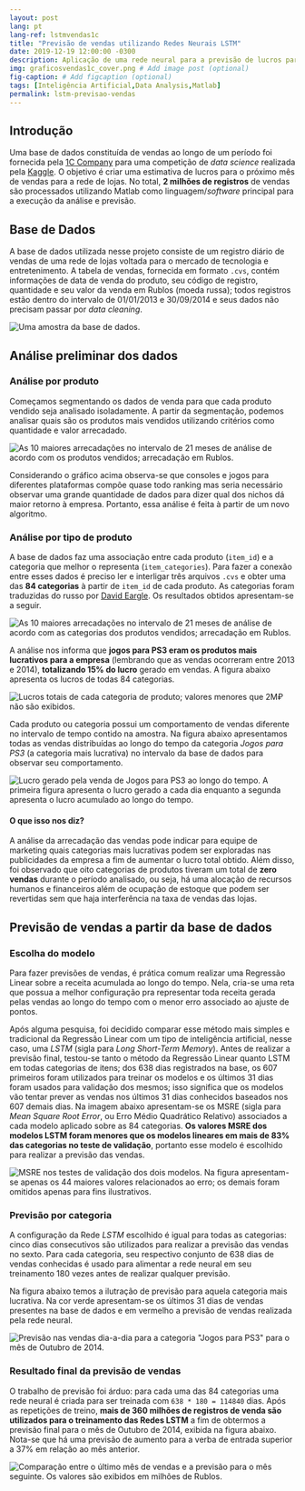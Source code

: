 ```yaml
---
layout: post
lang: pt
lang-ref: lstmvendas1c
title: "Previsão de vendas utilizando Redes Neurais LSTM"
date: 2019-12-19 12:00:00 -0300
description: Aplicação de uma rede neural para a previsão de lucros para o mês seguinte de uma grande loja de eletrônicos.
img: graficosvendas1c_cover.png # Add image post (optional)
fig-caption: # Add figcaption (optional)
tags: [Inteligência Artificial,Data Analysis,Matlab]
permalink: lstm-previsao-vendas
---
```

## Introdução
Uma base de dados constituída de vendas ao longo de um período foi fornecida pela [1C Company](http://www.1c.com/) para uma competição de *data science* realizada pela [Kaggle](https://www.kaggle.com/). O objetivo é criar uma estimativa de lucros para o próximo mês de vendas para a rede de lojas. No total, **2 milhões de registros** de vendas são processados utilizando Matlab como linguagem/*software* principal para a execução da análise e previsão.

## Base de Dados
A base de dados utilizada nesse projeto consiste de um registro diário de vendas de uma rede de lojas voltada para o mercado de tecnologia e entretenimento. A tabela de vendas, fornecida em formato ```.cvs```, contém informações de data de venda do produto, seu código de registro, quantidade e seu valor da venda em Rublos (moeda russa); todos registros estão dentro do intervalo de 01/01/2013 e 30/09/2014 e seus dados não precisam passar por *data cleaning*.

![Uma amostra da base de dados.]({{site.baseurl}}/assets/img/1CPS-exemplo.png)

## Análise preliminar dos dados
### Análise por produto
Começamos segmentando os dados de venda para que cada produto vendido seja analisado isoladamente. A partir da segmentação, podemos analisar quais são os produtos mais vendidos utilizando critérios como quantidade e valor arrecadado.

![As 10 maiores arrecadações no intervalo de 21 meses de análise de acordo com os produtos vendidos; arrecadação em Rublos.]({{site.baseurl}}/assets/img/graficosvendas1c_top10-profits.png)

Considerando o gráfico acima observa-se que consoles e jogos para diferentes plataformas compõe quase todo ranking mas seria necessário observar uma grande quantidade de dados para dizer qual dos nichos dá maior retorno à empresa. Portanto, essa análise é feita à partir de um novo algoritmo.

### Análise por tipo de produto
A base de dados faz uma associação entre cada produto (```item_id```) e a categoria que melhor o representa (```item_categories```). Para fazer a conexão entre esses dados é preciso ler e interligar três arquivos ```.cvs``` e obter uma das **84 categorias** à partir de ```item_id``` de cada produto. As categorias foram traduzidas do russo por [David Eargle](https://daveeargle.com/). Os resultados obtidos apresentam-se a seguir.

![As 10 maiores arrecadações no intervalo de 21 meses de análise de acordo com as categorias dos produtos vendidos; arrecadação em Rublos.]({{site.baseurl}}/assets/img/graficosvendas1c_top10-profits-categories.png)

A análise nos informa que **jogos para PS3 eram os produtos mais lucrativos para a empresa** (lembrando que as vendas ocorreram entre 2013 e 2014), **totalizando 15% do lucro** gerado em vendas. A figura abaixo apresenta os lucros de todas 84 categorias.

![Lucros totais de cada categoria de produto; valores menores que 2M₽ não são exibidos.]({{site.baseurl}}/assets/img/graficosvendas1c_allprofits.png)

Cada produto ou categoria possui um comportamento de vendas diferente no intervalo de tempo contido na amostra. Na figura abaixo apresentamos todas as vendas distribuídas ao longo do tempo da categoria *Jogos para PS3* (a categoria mais lucrativa) no intervalo da base de dados para observar seu comportamento.

![Lucro gerado pela venda de Jogos para PS3 ao longo do tempo. A primeira figura apresenta o lucro gerado a cada dia enquanto a segunda apresenta o lucro acumulado ao longo do tempo.]({{site.baseurl}}/assets/img/graficosvendas1c_profit-from-toplucrative.png)

#### O que isso nos diz?
A análise da arrecadação das vendas pode indicar para equipe de marketing quais categorias mais lucrativas podem ser exploradas nas publicidades da empresa a fim de aumentar o lucro total obtido.
Além disso, foi observado que oito categorias de produtos tiveram um total de **zero vendas** durante o período analisado, ou seja, há uma alocação de recursos humanos e financeiros além de ocupação de estoque que podem ser revertidas sem que haja interferência na taxa de vendas das lojas.

## Previsão de vendas a partir da base de dados
### Escolha do modelo
Para fazer previsões de vendas, é prática comum realizar uma Regressão Linear sobre a receita acumulada ao longo do tempo. Nela, cria-se uma reta que possua a melhor configuração pra representar toda receita gerada pelas vendas ao longo do tempo com o menor erro associado ao ajuste de pontos.

Após alguma pesquisa, foi decidido comparar esse método mais simples e tradicional da Regressão Linear com um tipo de inteligência artificial, nesse caso, uma *LSTM* (sigla para *Long Short-Term Memory*). Antes de realizar a previsão final, testou-se tanto o método da Regressão Linear quanto LSTM em todas categorias de itens; dos 638 dias registrados na base, os 607 primeiros foram utilizados para treinar os modelos e os últimos 31 dias foram usados para validação dos mesmos; isso significa que os modelos vão tentar prever as vendas nos últimos 31 dias conhecidos baseados nos 607 demais dias. Na imagem abaixo apresentam-se os MSRE (sigla para *Mean Square Root Error*, ou Erro Médio Quadrático Relativo) associados a cada modelo aplicado sobre as 84 categorias. **Os valores MSRE dos modelos LSTM foram menores que os modelos lineares em mais de 83% das categorias no teste de validação**, portanto esse modelo é escolhido para realizar a previsão das vendas. 

![MSRE nos testes de validação dos dois modelos. Na figura apresentam-se apenas os 44 maiores valores relacionados ao erro; os demais foram omitidos apenas para fins ilustrativos.]({{site.baseurl}}/assets/img/graficosvendas1c_MSRE-tests.png)

### Previsão por categoria
A configuração da Rede *LSTM* escolhido é igual para todas as categorias: cinco dias consecutivos são utilizados para realizar a previsão das vendas no sexto. Para cada categoria, seu respectivo conjunto de 638 dias de vendas conhecidas é usado para alimentar a rede neural em seu treinamento 180 vezes antes de realizar qualquer previsão.

Na figura abaixo temos a ilutração de previsão para aquela categoria mais lucrativa. Na cor verde apresentam-se os últimos 31 dias de vendas presentes na base de dados e em vermelho a previsão de vendas realizada pela rede neural.

![Previsão nas vendas dia-a-dia para a categoria "Jogos para PS3" para o mês de Outubro de 2014.]({{site.baseurl}}/assets/img/graficosvendas1c_ps3games-profitforecast.png)

### Resultado final da previsão de vendas
O trabalho de previsão foi árduo: para cada uma das 84 categorias uma rede neural é criada para ser treinada com ```638 * 180 = 114840``` dias. Após as repetições de treino, **mais de 360 milhões de registros de venda são utilizados para o treinamento das Redes LSTM** a fim de obtermos a previsão final para o mês de Outubro de 2014, exibida na figura abaixo. Nota-se que há uma previsão de aumento para a verba de entrada superior a 37% em relação ao mês anterior.

![Comparação entre o último mês de vendas e a previsão para o mês seguinte. Os valores são exibidos em milhões de Rublos.]({{site.baseurl}}/assets/img/graficosvendas1c_profitresults.png)
